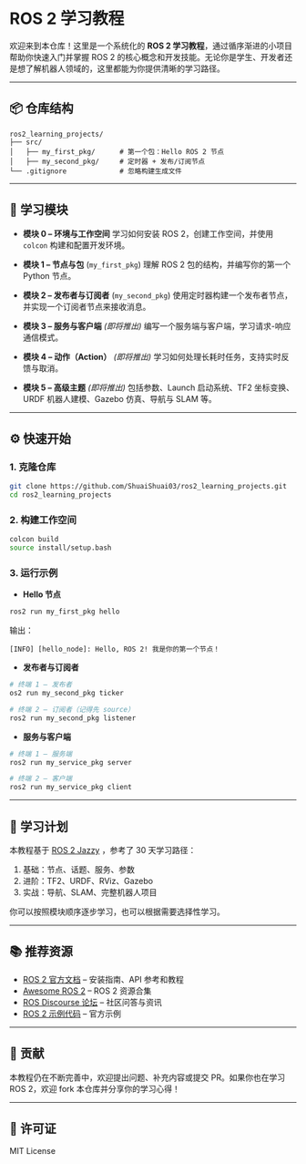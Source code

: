 # ROS 2 学习教程

欢迎来到本仓库！这里是一个系统化的 **ROS 2 学习教程**，通过循序渐进的小项目帮助你快速入门并掌握 ROS 2 的核心概念和开发技能。无论你是学生、开发者还是想了解机器人领域的，这里都能为你提供清晰的学习路径。

---

## 📦 仓库结构

```
ros2_learning_projects/
├── src/
│   ├── my_first_pkg/      # 第一个包：Hello ROS 2 节点
│   ├── my_second_pkg/     # 定时器 + 发布/订阅节点
└── .gitignore             # 忽略构建生成文件
```

---

## 🚀 学习模块

* **模块 0 – 环境与工作空间**
  学习如何安装 ROS 2，创建工作空间，并使用 `colcon` 构建和配置开发环境。

* **模块 1 – 节点与包** (`my_first_pkg`)
  理解 ROS 2 包的结构，并编写你的第一个 Python 节点。

* **模块 2 – 发布者与订阅者** (`my_second_pkg`)
  使用定时器构建一个发布者节点，并实现一个订阅者节点来接收消息。

* **模块 3 – 服务与客户端** *(即将推出)*
  编写一个服务端与客户端，学习请求-响应通信模式。

* **模块 4 – 动作（Action）** *(即将推出)*
  学习如何处理长耗时任务，支持实时反馈与取消。

* **模块 5 – 高级主题** *(即将推出)*
  包括参数、Launch 启动系统、TF2 坐标变换、URDF 机器人建模、Gazebo 仿真、导航与 SLAM 等。

---

## ⚙️ 快速开始

### 1. 克隆仓库

```bash
git clone https://github.com/ShuaiShuai03/ros2_learning_projects.git
cd ros2_learning_projects
```

### 2. 构建工作空间

```bash
colcon build
source install/setup.bash
```

### 3. 运行示例

* **Hello 节点**

```bash
ros2 run my_first_pkg hello
```

输出：

```
[INFO] [hello_node]: Hello, ROS 2! 我是你的第一个节点！
```

* **发布者与订阅者**

```bash
# 终端 1 – 发布者
os2 run my_second_pkg ticker

# 终端 2 – 订阅者（记得先 source）
ros2 run my_second_pkg listener
```

* **服务与客户端**

```bash
# 终端 1 – 服务端
ros2 run my_service_pkg server

# 终端 2 – 客户端
ros2 run my_service_pkg client
```

---

## 📖 学习计划

本教程基于 [ROS 2 Jazzy](https://docs.ros.org/en/jazzy/) ，参考了 30 天学习路径：

1. 基础：节点、话题、服务、参数
2. 进阶：TF2、URDF、RViz、Gazebo
3. 实战：导航、SLAM、完整机器人项目

你可以按照模块顺序逐步学习，也可以根据需要选择性学习。

---

## 📚 推荐资源

* [ROS 2 官方文档](https://docs.ros.org) – 安装指南、API 参考和教程
* [Awesome ROS 2](https://github.com/fkromer/awesome-ros2) – ROS 2 资源合集
* [ROS Discourse 论坛](https://discourse.ros.org) – 社区问答与资讯
* [ROS 2 示例代码](https://github.com/ros2/examples) – 官方示例

---

## 🤝 贡献

本教程仍在不断完善中，欢迎提出问题、补充内容或提交 PR。如果你也在学习 ROS 2，欢迎 fork 本仓库并分享你的学习心得！

---

## 📜 许可证

MIT License

